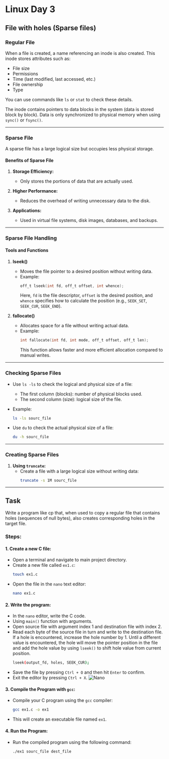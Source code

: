 # Linux Day 3 #

## File with holes (Sparse files) ##

### Regular File ###

When a file is created, a name referencing an inode is also created. This inode stores attributes such as:

- File size
- Permissions
- Time (last modified, last accessed, etc.)
- File ownership
- Type

You can use commands like `ls` or `stat` to check these details.

The inode contains pointers to data blocks in the system (data is stored block by block). Data is only synchronized to physical memory when using `sync()` or `fsync()`.

---

### Sparse File ###

A sparse file has a large logical size but occupies less physical storage.

#### Benefits of Sparse File ####

1. **Storage Efficiency:**
   - Only stores the portions of data that are actually used.

2. **Higher Performance:**
   - Reduces the overhead of writing unnecessary data to the disk.

3. **Applications:**
   - Used in virtual file systems, disk images, databases, and backups.

---

### Sparse File Handling ###

#### Tools and Functions ####

1. **lseek()**
   - Moves the file pointer to a desired position without writing data.
   - Example:
     ```c
     off_t lseek(int fd, off_t offset, int whence);
     ```
     Here, `fd` is the file descriptor, `offset` is the desired position, and `whence` specifies how to calculate the position (e.g., `SEEK_SET`, `SEEK_CUR`, `SEEK_END`).

2. **fallocate()**
   - Allocates space for a file without writing actual data.
   - Example:
     ```c
     int fallocate(int fd, int mode, off_t offset, off_t len);
     ```
     This function allows faster and more efficient allocation compared to manual writes.

---

### Checking Sparse Files ###

- Use `ls -ls` to check the logical and physical size of a file:
  - The first column (blocks): number of physical blocks used.
  - The second column (size): logical size of the file.

- Example:
  ```bash
  ls -ls sourc_file
  ```

- Use `du` to check the actual physical size of a file:
  ```bash
  du -h sourc_file
  ```

---

### Creating Sparse Files ###

1. **Using `truncate`:**
   - Create a file with a large logical size without writing data:
     ```bash
     truncate -s 1M sourc_file
     ```

---

## Task ##
Write a program like cp that, when used to copy a regular file that contains holes (sequences of null bytes), also creates corresponding holes in the target file. 

### Steps:

#### 1. Create a new C file:
  - Open a terminal and navigate to main project directory.
  - Create a new file called `ex1.c`:
    ```bash
    touch ex1.c
    ```
  - Open the file in the `nano` text editor:
    ```bash
    nano ex1.c
    ```
#### 2. Write the program:
  - In the `nano` editor, write the C code.
  - Using `main()` function with arguments.
  - Open source file with argument index 1 and destination file with index 2.
  - Read each byte of the source file in turn and write to the destination file. If a hole is encountered, increase the hole number by 1. Until a different value is encountered, the hole will move the pointer position in the file and add the hole value by using `lseek()` to shift hole value from current position.
    ```bash
    lseek(output_fd, holes, SEEK_CUR);
    ```
  - Save the file by pressing `Ctrl + O` and then hit `Enter` to confirm.
  - Exit the editor by pressing `Ctrl + X`.
  ![Nano](./src/Day1_Task1_Nano.png)

#### 3. Compile the Program with `gcc`:
  - Compile your C program using the `gcc` compiler:
    ```bash
    gcc ex1.c -o ex1
    ```
  - This will create an executable file named `ex1`.

#### 4. Run the Program:
  - Run the compiled program using the following command:
    ```bash
    ./ex1 sourc_file dest_file
    ```
